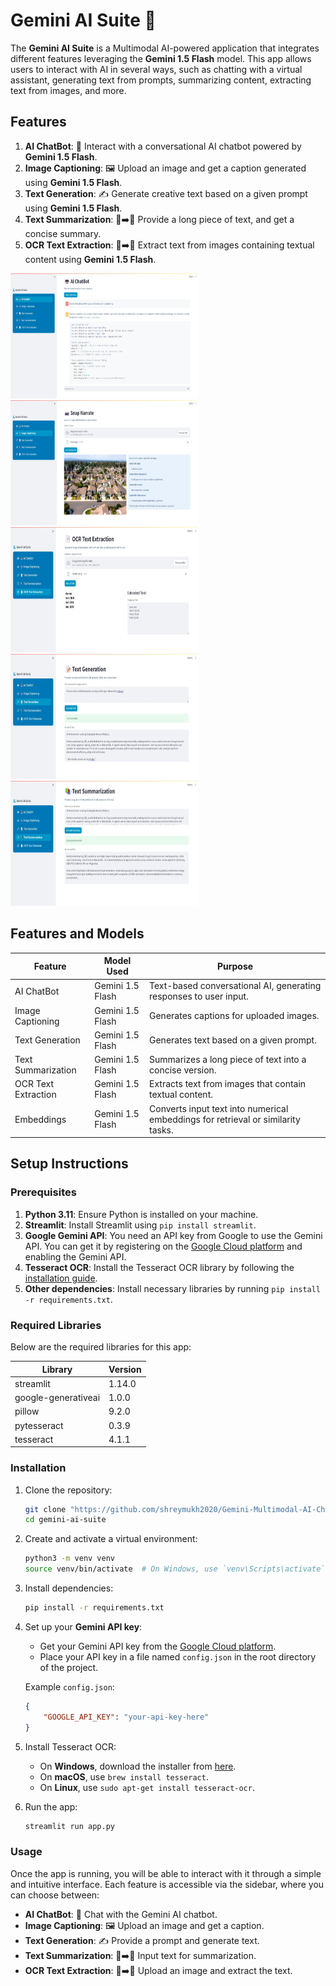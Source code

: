 
# Gemini AI Suite 🤖

The **Gemini AI Suite** is a Multimodal AI-powered application that integrates different features leveraging the **Gemini 1.5 Flash** model. This app allows users to interact with AI in several ways, such as chatting with a virtual assistant, generating text from prompts, summarizing content, extracting text from images, and more.

## Features

1. **AI ChatBot**: 🤖 Interact with a conversational AI chatbot powered by **Gemini 1.5 Flash**.
2. **Image Captioning**: 🖼️ Upload an image and get a caption generated using **Gemini 1.5 Flash**.
3. **Text Generation**: ✍️ Generate creative text based on a given prompt using **Gemini 1.5 Flash**.
4. **Text Summarization**: 📄➡️📃 Provide a long piece of text, and get a concise summary.
5. **OCR Text Extraction**: 📸➡️📝 Extract text from images containing textual content using **Gemini 1.5 Flash**.

<img src="https://github.com/shreymukh2020/Gemini-Multimodal-AI-Chatbot/blob/main/Gemini_AI_Chatbot.jpeg" alt="Sample Image" width="300" height="200">
  
<img src="https://github.com/shreymukh2020/Gemini-Multimodal-AI-Chatbot/blob/main/Gemini_ImageCaption_Generator.jpeg" alt="Sample Image" width="300" height="200">

<img src="https://github.com/shreymukh2020/Gemini-Multimodal-AI-Chatbot/blob/main/Gemini_OCR_TextGeneration.jpeg" alt="Sample Image" width="300" height="200">
   
<img src="https://github.com/shreymukh2020/Gemini-Multimodal-AI-Chatbot/blob/main/Gemini_Text_Generation.jpeg" alt="Sample Image" width="300" height="200">

<img src="https://github.com/shreymukh2020/Gemini-Multimodal-AI-Chatbot/blob/main/Gemini_Text_Summarization.jpeg" alt="Sample Image" width="300" height="200">

   


## Features and Models

| Feature              | Model Used        | Purpose                                                                 |
|----------------------|-------------------|-------------------------------------------------------------------------|
| AI ChatBot           | Gemini 1.5 Flash  | Text-based conversational AI, generating responses to user input.      |
| Image Captioning     | Gemini 1.5 Flash  | Generates captions for uploaded images.                                |
| Text Generation      | Gemini 1.5 Flash  | Generates text based on a given prompt.                                |
| Text Summarization   | Gemini 1.5 Flash  | Summarizes a long piece of text into a concise version.                 |
| OCR Text Extraction  | Gemini 1.5 Flash  | Extracts text from images that contain textual content.                 |
| Embeddings           | Gemini 1.5 Flash  | Converts input text into numerical embeddings for retrieval or similarity tasks. |

## Setup Instructions

### Prerequisites

1. **Python 3.11**: Ensure Python is installed on your machine.
2. **Streamlit**: Install Streamlit using `pip install streamlit`.
3. **Google Gemini API**: You need an API key from Google to use the Gemini API. You can get it by registering on the [Google Cloud platform](https://cloud.google.com/) and enabling the Gemini API.
4. **Tesseract OCR**: Install the Tesseract OCR library by following the [installation guide](https://github.com/tesseract-ocr/tesseract).
5. **Other dependencies**: Install necessary libraries by running `pip install -r requirements.txt`.

### Required Libraries

Below are the required libraries for this app:

| Library              | Version    |
|----------------------|------------|
| streamlit            | 1.14.0     |
| google-generativeai  | 1.0.0      |
| pillow               | 9.2.0      |
| pytesseract          | 0.3.9      |
| tesseract            | 4.1.1      |

### Installation

1. Clone the repository:
    ```bash
    git clone "https://github.com/shreymukh2020/Gemini-Multimodal-AI-Chatbot"
    cd gemini-ai-suite
    ```

2. Create and activate a virtual environment:
    ```bash
    python3 -m venv venv
    source venv/bin/activate  # On Windows, use `venv\Scripts\activate`
    ```

3. Install dependencies:
    ```bash
    pip install -r requirements.txt
    ```

4. Set up your **Gemini API key**:
    - Get your Gemini API key from the [Google Cloud platform](https://cloud.google.com/).
    - Place your API key in a file named `config.json` in the root directory of the project.

    Example `config.json`:
    ```json
    {
        "GOOGLE_API_KEY": "your-api-key-here"
    }
    ```

5. Install Tesseract OCR:
    - On **Windows**, download the installer from [here](https://github.com/UB-Mannheim/tesseract/wiki).
    - On **macOS**, use `brew install tesseract`.
    - On **Linux**, use `sudo apt-get install tesseract-ocr`.

6. Run the app:
    ```bash
    streamlit run app.py
    ```

### Usage

Once the app is running, you will be able to interact with it through a simple and intuitive interface. Each feature is accessible via the sidebar, where you can choose between:

- **AI ChatBot**: 🤖 Chat with the Gemini AI chatbot.
- **Image Captioning**: 🖼️ Upload an image and get a caption.
- **Text Generation**: ✍️ Provide a prompt and generate text.
- **Text Summarization**: 📄➡️📃 Input text for summarization.
- **OCR Text Extraction**: 📸➡️📝 Upload an image and extract the text.


